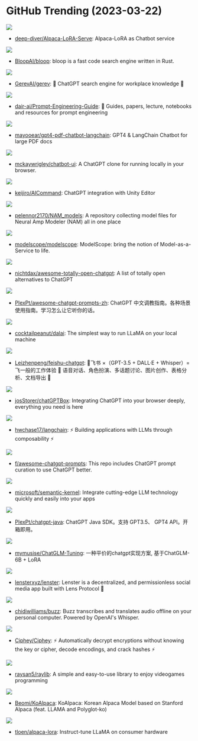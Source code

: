 # GitHub Trending (2023-03-22)

![](https://img.shields.io/badge/Python-New%2071-green?style=flat-square&logo=appveyor)
- [deep-diver/Alpaca-LoRA-Serve](https://github.com/deep-diver/Alpaca-LoRA-Serve): Alpaca-LoRA as Chatbot service

![](https://img.shields.io/badge/TypeScript-New%20526-green?style=flat-square&logo=appveyor)
- [BloopAI/bloop](https://github.com/BloopAI/bloop): bloop is a fast code search engine written in Rust.

![](https://img.shields.io/badge/Python-New%20145-green?style=flat-square&logo=appveyor)
- [GerevAI/gerev](https://github.com/GerevAI/gerev): 🧠 ChatGPT search engine for workplace knowledge 🔎

![](https://img.shields.io/badge/Jupyter%20Notebook-New%20498-green?style=flat-square&logo=appveyor)
- [dair-ai/Prompt-Engineering-Guide](https://github.com/dair-ai/Prompt-Engineering-Guide): 🐙 Guides, papers, lecture, notebooks and resources for prompt engineering

![](https://img.shields.io/badge/TypeScript-New%20305-green?style=flat-square&logo=appveyor)
- [mayooear/gpt4-pdf-chatbot-langchain](https://github.com/mayooear/gpt4-pdf-chatbot-langchain): GPT4 & LangChain Chatbot for large PDF docs

![](https://img.shields.io/badge/TypeScript-New%20307-green?style=flat-square&logo=appveyor)
- [mckaywrigley/chatbot-ui](https://github.com/mckaywrigley/chatbot-ui): A ChatGPT clone for running locally in your browser.

![](https://img.shields.io/badge/C%23-New%20596-green?style=flat-square&logo=appveyor)
- [keijiro/AICommand](https://github.com/keijiro/AICommand): ChatGPT integration with Unity Editor

![](https://img.shields.io/badge/Python-New%2012-green?style=flat-square&logo=appveyor)
- [pelennor2170/NAM_models](https://github.com/pelennor2170/NAM_models): A repository collecting model files for Neural Amp Modeler (NAM) all in one place

![](https://img.shields.io/badge/Python-New%2072-green?style=flat-square&logo=appveyor)
- [modelscope/modelscope](https://github.com/modelscope/modelscope): ModelScope: bring the notion of Model-as-a-Service to life.

![](https://img.shields.io/badge/none-New%20923-green?style=flat-square&logo=appveyor)
- [nichtdax/awesome-totally-open-chatgpt](https://github.com/nichtdax/awesome-totally-open-chatgpt): A list of totally open alternatives to ChatGPT

![](https://img.shields.io/badge/none-New%201-green?style=flat-square&logo=appveyor)
- [PlexPt/awesome-chatgpt-prompts-zh](https://github.com/PlexPt/awesome-chatgpt-prompts-zh): ChatGPT 中文调教指南。各种场景使用指南。学习怎么让它听你的话。

![](https://img.shields.io/badge/CSS-New%20751-green?style=flat-square&logo=appveyor)
- [cocktailpeanut/dalai](https://github.com/cocktailpeanut/dalai): The simplest way to run LLaMA on your local machine

![](https://img.shields.io/badge/Go-New%20192-green?style=flat-square&logo=appveyor)
- [Leizhenpeng/feishu-chatgpt](https://github.com/Leizhenpeng/feishu-chatgpt): 🎒飞书 ×（GPT-3.5 + DALL·E + Whisper）= 飞一般的工作体验 🚀 语音对话、角色扮演、多话题讨论、图片创作、表格分析、文档导出 🚀

![](https://img.shields.io/badge/JavaScript-New%20817-green?style=flat-square&logo=appveyor)
- [josStorer/chatGPTBox](https://github.com/josStorer/chatGPTBox): Integrating ChatGPT into your browser deeply, everything you need is here

![](https://img.shields.io/badge/Python-New%20447-green?style=flat-square&logo=appveyor)
- [hwchase17/langchain](https://github.com/hwchase17/langchain): ⚡ Building applications with LLMs through composability ⚡

![](https://img.shields.io/badge/HTML-New%201-green?style=flat-square&logo=appveyor)
- [f/awesome-chatgpt-prompts](https://github.com/f/awesome-chatgpt-prompts): This repo includes ChatGPT prompt curation to use ChatGPT better.

![](https://img.shields.io/badge/C%23-New%20476-green?style=flat-square&logo=appveyor)
- [microsoft/semantic-kernel](https://github.com/microsoft/semantic-kernel): Integrate cutting-edge LLM technology quickly and easily into your apps

![](https://img.shields.io/badge/Java-New%2068-green?style=flat-square&logo=appveyor)
- [PlexPt/chatgpt-java](https://github.com/PlexPt/chatgpt-java): ChatGPT Java SDK。支持 GPT3.5、 GPT4 API。开箱即用。

![](https://img.shields.io/badge/Python-New%20104-green?style=flat-square&logo=appveyor)
- [mymusise/ChatGLM-Tuning](https://github.com/mymusise/ChatGLM-Tuning): 一种平价的chatgpt实现方案, 基于ChatGLM-6B + LoRA

![](https://img.shields.io/badge/TypeScript-New%20276-green?style=flat-square&logo=appveyor)
- [lensterxyz/lenster](https://github.com/lensterxyz/lenster): Lenster is a decentralized, and permissionless social media app built with Lens Protocol 🌿

![](https://img.shields.io/badge/Python-New%20184-green?style=flat-square&logo=appveyor)
- [chidiwilliams/buzz](https://github.com/chidiwilliams/buzz): Buzz transcribes and translates audio offline on your personal computer. Powered by OpenAI's Whisper.

![](https://img.shields.io/badge/Python-New%20221-green?style=flat-square&logo=appveyor)
- [Ciphey/Ciphey](https://github.com/Ciphey/Ciphey): ⚡ Automatically decrypt encryptions without knowing the key or cipher, decode encodings, and crack hashes ⚡

![](https://img.shields.io/badge/C-New%2040-green?style=flat-square&logo=appveyor)
- [raysan5/raylib](https://github.com/raysan5/raylib): A simple and easy-to-use library to enjoy videogames programming

![](https://img.shields.io/badge/Jupyter%20Notebook-New%2078-green?style=flat-square&logo=appveyor)
- [Beomi/KoAlpaca](https://github.com/Beomi/KoAlpaca): KoAlpaca: Korean Alpaca Model based on Stanford Alpaca (feat. LLAMA and Polyglot-ko)

![](https://img.shields.io/badge/Jupyter%20Notebook-New%20563-green?style=flat-square&logo=appveyor)
- [tloen/alpaca-lora](https://github.com/tloen/alpaca-lora): Instruct-tune LLaMA on consumer hardware

